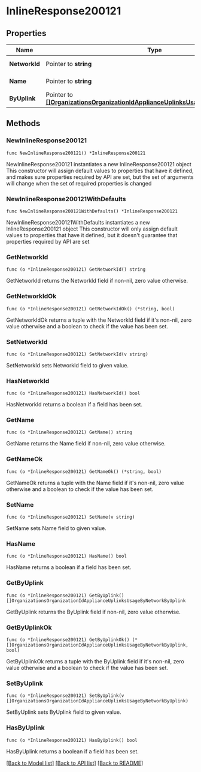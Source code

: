 # InlineResponse200121

## Properties

Name | Type | Description | Notes
------------ | ------------- | ------------- | -------------
**NetworkId** | Pointer to **string** | Network identifier | [optional] 
**Name** | Pointer to **string** | Network name | [optional] 
**ByUplink** | Pointer to [**[]OrganizationsOrganizationIdApplianceUplinksUsageByNetworkByUplink**](OrganizationsOrganizationIdApplianceUplinksUsageByNetworkByUplink.md) | Uplink usage | [optional] 

## Methods

### NewInlineResponse200121

`func NewInlineResponse200121() *InlineResponse200121`

NewInlineResponse200121 instantiates a new InlineResponse200121 object
This constructor will assign default values to properties that have it defined,
and makes sure properties required by API are set, but the set of arguments
will change when the set of required properties is changed

### NewInlineResponse200121WithDefaults

`func NewInlineResponse200121WithDefaults() *InlineResponse200121`

NewInlineResponse200121WithDefaults instantiates a new InlineResponse200121 object
This constructor will only assign default values to properties that have it defined,
but it doesn't guarantee that properties required by API are set

### GetNetworkId

`func (o *InlineResponse200121) GetNetworkId() string`

GetNetworkId returns the NetworkId field if non-nil, zero value otherwise.

### GetNetworkIdOk

`func (o *InlineResponse200121) GetNetworkIdOk() (*string, bool)`

GetNetworkIdOk returns a tuple with the NetworkId field if it's non-nil, zero value otherwise
and a boolean to check if the value has been set.

### SetNetworkId

`func (o *InlineResponse200121) SetNetworkId(v string)`

SetNetworkId sets NetworkId field to given value.

### HasNetworkId

`func (o *InlineResponse200121) HasNetworkId() bool`

HasNetworkId returns a boolean if a field has been set.

### GetName

`func (o *InlineResponse200121) GetName() string`

GetName returns the Name field if non-nil, zero value otherwise.

### GetNameOk

`func (o *InlineResponse200121) GetNameOk() (*string, bool)`

GetNameOk returns a tuple with the Name field if it's non-nil, zero value otherwise
and a boolean to check if the value has been set.

### SetName

`func (o *InlineResponse200121) SetName(v string)`

SetName sets Name field to given value.

### HasName

`func (o *InlineResponse200121) HasName() bool`

HasName returns a boolean if a field has been set.

### GetByUplink

`func (o *InlineResponse200121) GetByUplink() []OrganizationsOrganizationIdApplianceUplinksUsageByNetworkByUplink`

GetByUplink returns the ByUplink field if non-nil, zero value otherwise.

### GetByUplinkOk

`func (o *InlineResponse200121) GetByUplinkOk() (*[]OrganizationsOrganizationIdApplianceUplinksUsageByNetworkByUplink, bool)`

GetByUplinkOk returns a tuple with the ByUplink field if it's non-nil, zero value otherwise
and a boolean to check if the value has been set.

### SetByUplink

`func (o *InlineResponse200121) SetByUplink(v []OrganizationsOrganizationIdApplianceUplinksUsageByNetworkByUplink)`

SetByUplink sets ByUplink field to given value.

### HasByUplink

`func (o *InlineResponse200121) HasByUplink() bool`

HasByUplink returns a boolean if a field has been set.


[[Back to Model list]](../README.md#documentation-for-models) [[Back to API list]](../README.md#documentation-for-api-endpoints) [[Back to README]](../README.md)


